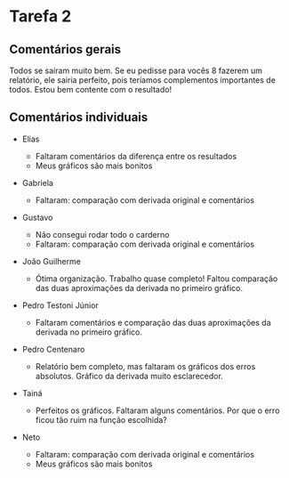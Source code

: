 # 	Tarefa 2

## Comentários gerais

Todos se saíram muito bem. Se eu pedisse para vocês 8 fazerem um relatório, ele sairia perfeito, pois teríamos complementos importantes de todos. Estou bem contente com o resultado!

## Comentários individuais	



- Elias
  - Faltaram comentários da diferença entre os resultados
  - Meus gráficos são mais bonitos
- Gabriela

  - Faltaram: comparação com derivada original e comentários
- Gustavo
  - Não consegui rodar todo o carderno
  - Faltaram: comparação com derivada original e comentários
- João Guilherme
  - Ótima organização. Trabalho quase completo! Faltou comparação das duas aproximações da derivada no primeiro gráfico. 
- Pedro Testoni Júnior
  - Faltaram comentários e  comparação das duas aproximações da derivada no primeiro gráfico. 
- Pedro Centenaro
  -  Relatório bem completo, mas faltaram os gráficos dos erros absolutos. Gráfico da derivada muito esclarecedor.
- Tainá
  - Perfeitos os gráficos. Faltaram alguns comentários. Por que o erro ficou tão ruim na função escolhida?
- Neto
  - Faltaram: comparação com derivada original e comentários
  - Meus gráficos são mais bonitos







